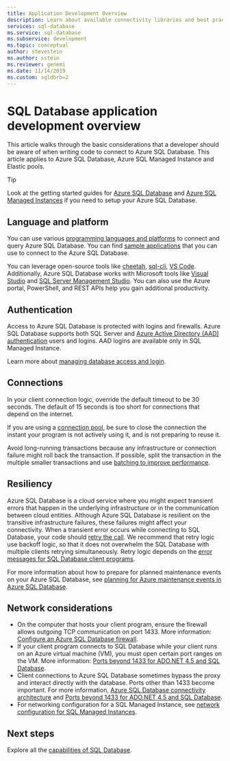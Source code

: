 ```yaml
---
title: Application Development Overview 
description: Learn about available connectivity libraries and best practices for applications connecting to SQL Database.
services: sql-database
ms.service: sql-database
ms.subservice: development
ms.topic: conceptual
author: stevestein
ms.author: sstein
ms.reviewer: genemi
ms.date: 11/14/2019
ms.custom: sqldbrb=2
---
```

# SQL Database application development overview

This article walks through the basic considerations that a developer should be aware of when writing code to connect to Azure SQL Database. This article applies to Azure SQL Database, Azure SQL Managed Instance and Elastic pools.

> [!TIP]
> Look at the getting started guides for [Azure SQL Database](sql-database-single-database-quickstart-guide.md) and [Azure SQL Managed Instances](sql-database-managed-instance-quickstart-guide.md) if you need to setup your Azure SQL Database.
>

## Language and platform

You can use various [programming languages and platforms](sql-database-connect-query.md) to connect and query Azure SQL Database. You can find [sample applications](https://azure.microsoft.com/resources/samples/?service=sql-database&sort=0) that you can use to connect to the Azure SQL Database.

You can leverage open-source tools like [cheetah](https://github.com/wunderlist/cheetah), [sql-cli](https://www.npmjs.com/package/sql-cli), [VS Code](https://code.visualstudio.com/). Additionally, Azure SQL Database works with Microsoft tools like [Visual Studio](https://www.visualstudio.com/downloads/) and  [SQL Server Management Studio](https://msdn.microsoft.com/library/ms174173.aspx). You can also use the Azure portal, PowerShell, and REST APIs help you gain additional productivity.

## Authentication

Access to Azure SQL Database is protected with logins and firewalls. Azure SQL Database supports both SQL Server and [Azure Active Directory (AAD) authentication](sql-database-aad-authentication.md) users and logins. AAD logins are available only in SQL Managed Instance. 

Learn more about [managing database access and login](sql-database-manage-logins.md).

## Connections

In your client connection logic, override the default timeout to be 30 seconds. The default of 15 seconds is too short for connections that depend on the internet.

If you are using a [connection pool](https://msdn.microsoft.com/library/8xx3tyca.aspx), be sure to close the connection the instant your program is not actively using it, and is not preparing to reuse it.

Avoid long-running transactions because any infrastructure or connection failure might roll back the transaction. If possible, split the transaction in the multiple smaller transactions and use [batching to improve performance](sql-database-use-batching-to-improve-performance.md).

## Resiliency

Azure SQL Database is a cloud service where you might expect transient errors that happen in the underlying infrastructure or in the communication between cloud entities. Although Azure SQL Database is resilient on the transitive infrastructure failures, these failures might affect your connectivity. When a transient error occurs while connecting to SQL Database, your code should [retry the call](sql-database-connectivity-issues.md). We recommend that retry logic use backoff logic, so that it does not overwhelm the SQL Database with multiple clients retrying simultaneously. Retry logic depends on the [error messages for SQL Database client programs](troubleshoot-connectivity-issues-microsoft-azure-sql-database.md).

For more information about how to prepare for planned maintenance events on your Azure SQL Database, see [planning for Azure maintenance events in Azure SQL Database](sql-database-planned-maintenance.md).

## Network considerations

- On the computer that hosts your client program, ensure the firewall allows outgoing TCP communication on port 1433.  More information: [Configure an Azure SQL Database firewall](sql-database-configure-firewall-settings.md).
- If your client program connects to SQL Database while your client runs on an Azure virtual machine (VM), you must open certain port ranges on the VM. More information: [Ports beyond 1433 for ADO.NET 4.5 and SQL Database](sql-database-develop-direct-route-ports-adonet-v12.md).
- Client connections to Azure SQL Database sometimes bypass the proxy and interact directly with the database. Ports other than 1433 become important. For more information, [Azure SQL Database connectivity architecture](../azure-sql/database/connectivity-architecture.md) and [Ports beyond 1433 for ADO.NET 4.5 and SQL Database](sql-database-develop-direct-route-ports-adonet-v12.md).
- For networking configuration for a SQL Managed Instance, see [network configuration for SQL Managed Instances](sql-database-howto-managed-instance.md#network-configuration).

## Next steps

Explore all the [capabilities of SQL Database](sql-database-technical-overview.md).
